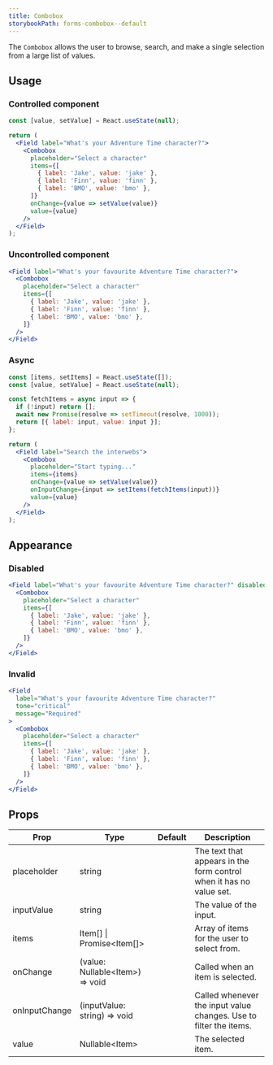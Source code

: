 ```yaml
---
title: Combobox
storybookPath: forms-combobox--default
---
```


The `Combobox` allows the user to browse, search, and make a single selection
from a large list of values.

## Usage

### Controlled component

```jsx live
const [value, setValue] = React.useState(null);

return (
  <Field label="What's your Adventure Time character?">
    <Combobox
      placeholder="Select a character"
      items={[
        { label: 'Jake', value: 'jake' },
        { label: 'Finn', value: 'finn' },
        { label: 'BMO', value: 'bmo' },
      ]}
      onChange={value => setValue(value)}
      value={value}
    />
  </Field>
);
```

### Uncontrolled component

```jsx live
<Field label="What's your favourite Adventure Time character?">
  <Combobox
    placeholder="Select a character"
    items={[
      { label: 'Jake', value: 'jake' },
      { label: 'Finn', value: 'finn' },
      { label: 'BMO', value: 'bmo' },
    ]}
  />
</Field>
```

### Async

```jsx live
const [items, setItems] = React.useState([]);
const [value, setValue] = React.useState(null);

const fetchItems = async input => {
  if (!input) return [];
  await new Promise(resolve => setTimeout(resolve, 1000));
  return [{ label: input, value: input }];
};

return (
  <Field label="Search the interwebs">
    <Combobox
      placeholder="Start typing..."
      items={items}
      onChange={value => setValue(value)}
      onInputChange={input => setItems(fetchItems(input))}
      value={value}
    />
  </Field>
);
```

## Appearance

### Disabled

```jsx live
<Field label="What's your favourite Adventure Time character?" disabled>
  <Combobox
    placeholder="Select a character"
    items={[
      { label: 'Jake', value: 'jake' },
      { label: 'Finn', value: 'finn' },
      { label: 'BMO', value: 'bmo' },
    ]}
  />
</Field>
```

### Invalid

```jsx live
<Field
  label="What's your favourite Adventure Time character?"
  tone="critical"
  message="Required"
>
  <Combobox
    placeholder="Select a character"
    items={[
      { label: 'Jake', value: 'jake' },
      { label: 'Finn', value: 'finn' },
      { label: 'BMO', value: 'bmo' },
    ]}
  />
</Field>
```

## Props

| Prop          | Type                              | Default | Description                                                         |
| ------------- | --------------------------------- | ------- | ------------------------------------------------------------------- |
| placeholder   | string                            |         | The text that appears in the form control when it has no value set. |
| inputValue    | string                            |         | The value of the input.                                             |
| items         | Item[] \| Promise\<Item[]\>       |         | Array of items for the user to select from.                         |
| onChange      | (value: Nullable\<Item\>) => void |         | Called when an item is selected.                                    |
| onInputChange | (inputValue: string) => void      |         | Called whenever the input value changes. Use to filter the items.   |
| value         | Nullable\<Item\>                  |         | The selected item.                                                  |
